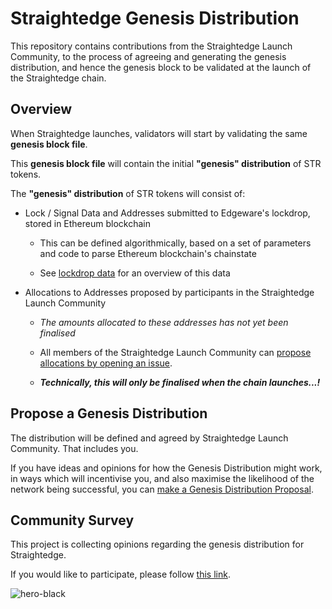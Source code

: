 # Straightedge Genesis Distribution

This repository contains contributions from the Straightedge Launch Community, to the process of agreeing and generating the genesis distribution, and hence the genesis block to be validated at the launch of the Straightedge chain.

## Overview

When Straightedge launches, validators will start by validating the same **genesis block file**.

This **genesis block file** will contain the initial **"genesis" distribution** of STR tokens.

The **"genesis" distribution** of STR tokens will consist of:

- Lock / Signal Data and Addresses submitted to Edgeware's lockdrop, stored in Ethereum blockchain

  - This can be defined algorithmically, based on a set of parameters and code to parse Ethereum blockchain's chainstate
  
  - See [lockdrop data](./lockdrop-data.md) for an overview of this data

- Allocations to Addresses proposed by participants in the Straightedge Launch Community

  - _The amounts allocated to these addresses has not yet been finalised_  

  - All members of the Straightedge Launch Community can [propose allocations by opening an issue](https://github.com/heystraightedge/genesis-distribution/issues/new/choose).

  - **_Technically, this will only be finalised when the chain launches...!_**

## Propose a Genesis Distribution

The distribution will be defined and agreed by Straightedge Launch Community. That includes you.

If you have ideas and opinions for how the Genesis Distribution might work, in ways which will incentivise you, and also maximise the likelihood of the network being successful, you can [make a Genesis Distribution Proposal](https://github.com/heystraightedge/genesis-distribution/issues/new/choose).

## Community Survey

This project is collecting opinions regarding the genesis distribution for Straightedge.

If you would like to participate, please follow [this link](https://communitygovernance.typeform.com/to/oKZtnC).

![hero-black](https://user-images.githubusercontent.com/2212651/62415240-cb758580-b626-11e9-8c3b-1a715c7b5cfc.png)
